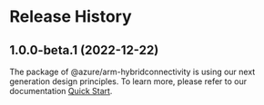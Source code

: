 # Release History
    
## 1.0.0-beta.1 (2022-12-22)

The package of @azure/arm-hybridconnectivity is using our next generation design principles. To learn more, please refer to our documentation [Quick Start](https://aka.ms/js-track2-quickstart).
